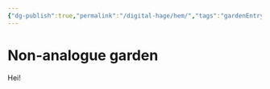 ```yaml
---
{"dg-publish":true,"permalink":"/digital-hage/hem/","tags":"gardenEntry"}
---
```

# Non-analogue garden
Hei!
